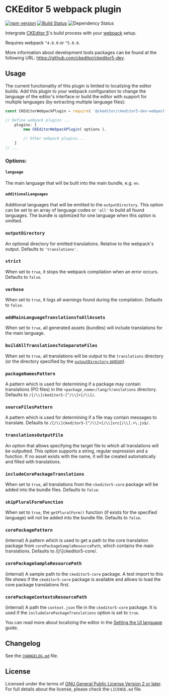 CKEditor 5 webpack plugin
=========================

[![npm version](https://badge.fury.io/js/%40ckeditor%2Fckeditor5-dev-webpack-plugin.svg)](https://www.npmjs.com/package/@ckeditor/ckeditor5-dev-webpack-plugin)
[![Build Status](https://travis-ci.com/ckeditor/ckeditor5-dev.svg?branch=master)](https://app.travis-ci.com/github/ckeditor/ckeditor5-dev)
![Dependency Status](https://img.shields.io/librariesio/release/npm/@ckeditor/ckeditor5-dev-webpack-plugin)

Intergrate [CKEditor 5](https://ckeditor.com)'s build process with your [webpack](https://webpack.js.org) setup.

Requires webpack `^4.0.0` or `^5.0.0`.

More information about development tools packages can be found at the following URL: <https://github.com/ckeditor/ckeditor5-dev>.

## Usage

The current functionality of this plugin is limited to localizing the editor builds. Add this plugin to your webpack configuration to change the language of the editor's interface or build the editor with support for multiple languages (by extracting multiple language files):

```js
const CKEditorWebpackPlugin = require( '@ckeditor/ckeditor5-dev-webpack-plugin' );

// Define webpack plugins ...
	plugins: [
		new CKEditorWebpackPlugin( options ),

		// Other webpack plugins...
	]
// ...
```

### Options:

#### `language`

The main language that will be built into the main bundle, e.g. `en`.

#### `additionalLanguages`

Additional languages that will be emitted to the `outputDirectory`. This option can be set to an array of language codes or `'all'` to build all found languages. The bundle is optimized for one language when this option is omitted.

### `outputDirectory`

An optional directory for emitted translations. Relative to the webpack's output. Defaults to `'translations'`.

### `strict`

When set to `true`, it stops the webpack compilation when an error occurs. Defaults to `false`.

### `verbose`

When set to `true`, it logs all warnings found during the compilation. Defaults to `false`.

### `addMainLanguageTranslationsToAllAssets`

When set to `true`, all generated assets (bundles) will include translations for the main language.

### `buildAllTranslationsToSeparateFiles`

When set to `true`, all translations will be output to the `translations` directory (or the directory specified by the [`outputDirectory` option](#outputDirectory)).

### `packageNamesPattern`

A pattern which is used for determining if a package may contain translations (PO files) in the `<package_name>/lang/translations` directory. Defaults to `/[/\\]ckeditor5-[^/\\]+[/\\]/`.

### `sourceFilesPattern`

A pattern which is used for determining if a file may contain messages to translate. Defaults to `/[/\\]ckeditor5-[^/\\]+[/\\]src[/\\].+\.js$/`.

### `translationsOutputFile`

An option that allows specifying the target file to which all translations will be outputted. This option supports a string, regular expression and a function. If no asset exists with the name, it will be created automatically and filled with translations.

### `includeCorePackageTranslations`

When set to `true`, all translations from the `ckeditor5-core` package will be added into the bundle files. Defaults to `false`.

### `skipPluralFormFunction`

When set to `true`, the `getPluralForm()` function (if exists for the specified language) will not be added into the bundle file. Defaults to `false`.

### `corePackagePattern`

(internal)
A pattern which is used to get a path to the core translation package from `corePackageSampleResourcePath`, which contains the main translations. Defaults to /[/\\]ckeditor5-core/.

### `corePackageSampleResourcePath`

(internal)
A sample path to the `ckeditor5-core` package. A test import to this file shows if the `ckeditor5-core` package is available and allows to load the core package translations first.

### `corePackageContextsResourcePath`

(internal)
A path the `context.json` file in the `ckeditor5-core` package. It is used if the `includeCorePackageTranslations` option is set to `true`.

You can read more about localizing the editor in the [Setting the UI language](https://docs.ckeditor.com/ckeditor5/latest/features/ui-language.html) guide.

## Changelog

See the [`CHANGELOG.md`](https://github.com/ckeditor/ckeditor5-dev/blob/master/packages/ckeditor5-dev-webpack-plugin/CHANGELOG.md) file.

## License

Licensed under the terms of [GNU General Public License Version 2 or later](http://www.gnu.org/licenses/gpl.html). For full details about the license, please check the `LICENSE.md` file.
